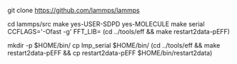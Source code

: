 git clone https://github.com/lammps/lammps

cd lammps/src
make yes-USER-SDPD yes-MOLECULE
make serial CCFLAGS='-Ofast -g' FFT_LIB=
(cd ../tools/eff && make restart2data-pEFF)

mkdir -p $HOME/bin/
cp lmp_serial $HOME/bin/
(cd ../tools/eff && make restart2data-pEFF && cp restart2data-pEFF $HOME/bin/restart2data)
